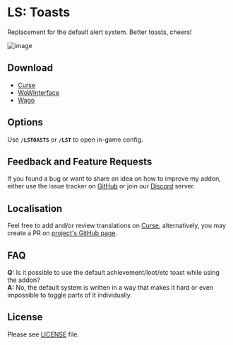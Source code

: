 # LS: Toasts

Replacement for the default alert system. Better toasts, cheers!

![image](https://i.imgur.com/PvzX6VF.gif)

## Download

- [Curse](https://www.curseforge.com/wow/addons/ls-toasts)
- [WoWInterface](https://www.wowinterface.com/downloads/info24123.html)
- [Wago](https://addons.wago.io/addons/ls-toasts)

## Options

Use **`/LSTOASTS`** or **`/LST`** to open in-game config.

## Feedback and Feature Requests

If you found a bug or want to share an idea on how to improve my addon, either use the issue tracker on [GitHub](https://github.com/ls-/ls_Toasts/issues) or join our [Discord](https://discord.gg/7QcJgQkDYD) server.

## Localisation

Feel free to add and/or review translations on [Curse](https://www.curseforge.com/wow/addons/ls-toasts/localization), alternatively, you may create a PR on [project's GitHub page](https://github.com/ls-/ls_Toasts/pulls).

## FAQ

**Q:** Is it possible to use the default achievement/loot/etc toast while using the addon?  
**A:** No, the default system is written in a way that makes it hard or even impossible to toggle parts of it individually.

## License

Please see [LICENSE](https://github.com/ls-/ls_Toasts/blob/master/LICENSE.txt) file.

